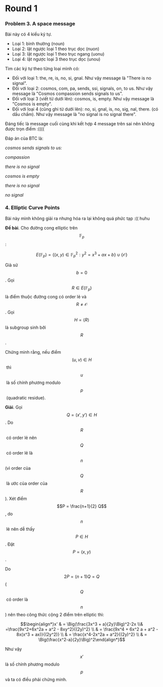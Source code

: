 # Round 1

### Problem 3. A space message

Bài này có 4 kiểu ký tự.

* Loại 1: bình thường (noun)
* Loại 2: lật ngược loại 1 theo trục dọc (nuon)
* Loại 3: lật ngược loại 1 theo trục ngang (uonu)
* Loại 4: lật ngược loại 3 theo trục dọc (unou)

Tìm các ký tự theo từng loại mình có:

* Đối với loại 1: the, re, is, no, si, gnal. Như vậy message là "There is no signal".
* Đối với loại 2: cosmos, com, pa, sends, ssi, signals, on, to us. Như vậy message là "Cosmos compassion sends signals to us".
* Đối với loại 3 (viết từ dưới lên): cosmos, is, empty. Như vậy message là "Cosmos is empty".
* Đối với loại 4 (cũng ghi từ dưới lên): no, si, gnal, is, no, sig, nal, there. (có dấu chấm). Như vậy message là "no signal is no signal there".

Đáng tiếc là message cuối cùng khi kết hợp 4 message trên sai nên không được trọn điểm :((((

Đáp án của BTC là:

_cosmos sends signals to us:_

_compassion_

_there is no signal_

_cosmos is empty_

_there is no signal_

_no signal_

### 4. Elliptic Curve Points

Bài này mình không giải ra nhưng hóa ra lại không quá phức tạp :(( huhu

**Đề bài**. Cho đường cong elliptic trên $$\mathbb{F}_p$$​:

$$E(\mathbb{F}_p) = \{(x, y) \in \mathbb{F}_p^2: y^2 = x^3 + ax + b\} \cup \{ \mathcal{O} \}$$

Giả sử $$b=0$$​. Gọi $$R \in E(\mathbb{F}_p)$$ là điểm thuộc đường cong có order lẻ và $$R \neq \mathcal{O}$$. Gọi $$H = \langle R \rangle$$ là subgroup sinh bởi $$R$$​.

Chứng minh rằng, nếu điểm $$(u, v) \in H$$​ thì $$u$$​ là số chính phương modulo $$p$$​ (quadratic residue).

**Giải**. Gọi $$Q = (x', y') \in H$$. Do $$R$$​ có order lẻ nên $$Q$$​ có order lẻ là $$n$$ (vì order của $$Q$$​ là ước của order của $$R$$). Xét điểm $$P = \frac{n+1}{2} Q$$​, do $$n$$​ lẻ nên dễ thấy $$P \in H$$​. Đặt $$P = (x, y)$$​.

Do $$2P = (n+1)Q = Q$$​ ($$Q$$​ có order là $$n$$​) nên theo công thức cộng 2 điểm trên elliptic thì:

$$\begin{align*}x' & = \Big(\frac{3x^3 + a}{2y}\Big)^2-2x \\& =\frac{9x^2+6x^2a + a^2 - 8xy^2}{(2y)^2} \\ & = \frac{9x^4 + 6x^2 a + a^2 - 8x(x^3 + ax)}{(2y^2)} \\ & = \frac{x^4-2x^2a + a^2}{(2y)^2} \\ & = \Big(\frac{x^2-a}{2y}\Big)^2\end{align*}$$

Như vậy $$x'$$ là số chính phương modulo $$p$$ và ta có điều phải chứng minh.​
